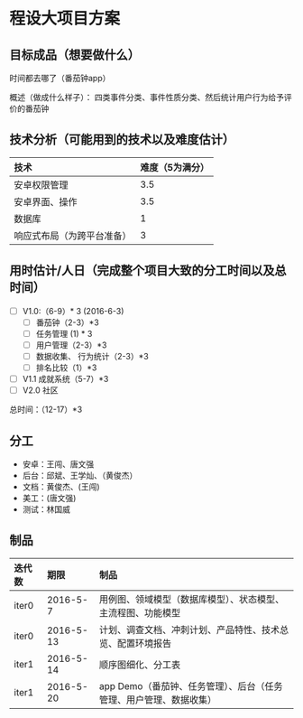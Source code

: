 # 程设大项目方案
## 目标成品（想要做什么）
时间都去哪了（番茄钟app）

概述（做成什么样子）：
  四类事件分类、事件性质分类、然后统计用户行为给予评价的番茄钟

## 技术分析（可能用到的技术以及难度估计）
技术|难度（5为满分）
:-|:-
安卓权限管理|3.5
安卓界面、操作|3.5
数据库|1
响应式布局（为跨平台准备）|3


## 用时估计/人日（完成整个项目大致的分工时间以及总时间）
- [ ] V1.0:（6-9）* 3 (2016-6-3)
  - [ ] 番茄钟（2-3）*3
  - [ ] 任务管理 (1) * 3
  - [ ] 用户管理（2-3）*3
  - [ ] 数据收集、 行为统计（2-3）*3
  - [ ] 排名比较（1）*3
- [ ] V1.1 成就系统（5-7）*3
- [ ] V2.0 社区

总时间：（12-17）*3

## 分工
- 安卓：王闯、唐文强
- 后台：邱斌、王学灿、（黄俊杰）
- 文档：黄俊杰、(王闯)
- 美工：(唐文强)
- 测试：林国威

## 制品
迭代数|期限|制品
:-|:-|:-
iter0|2016-5-7|用例图、领域模型（数据库模型）、状态模型、主流程图、功能模型
iter0|2016-5-13|计划、调查文档、冲刺计划、产品特性、技术总览、配置环境报告
iter1|2016-5-14|顺序图细化、分工表
iter1|2016-5-20|app Demo（番茄钟、任务管理）、后台（任务管理、用户管理、数据收集）